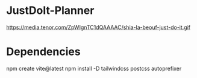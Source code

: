 # JustDoIt-Planner

https://media.tenor.com/ZpWIgnTC1dQAAAAC/shia-la-beouf-just-do-it.gif

# Dependencies

npm create vite@latest
npm install -D tailwindcss postcss autoprefixer